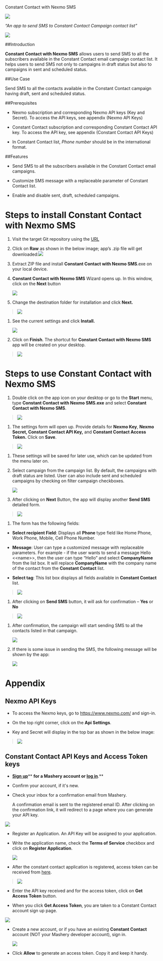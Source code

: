 Constant Contact with Nexmo SMS

![](./media/image1.png)

*“An app to send SMS to Constant Contact Campaign contact list”*

![](./media/image2.png)

##Introduction 

**Constant Contact with Nexmo SMS** allows users to send SMS to all the subscribers available in the Constant Contact email campaign contact list. It helps users to send SMS not only to campaigns in draft status but also to campaigns in sent and scheduled status.

##Use Case

Send SMS to all the contacts available in the Constant Contact campaign having draft, sent and scheduled status.

##Prerequisites

-   Nexmo subscription and corresponding Nexmo API keys (Key and Secret). To access the API keys, see appendix (Nexmo API Keys)

-   Constant Contact subscription and corresponding Constant Contact API key. To access the API key, see appendix (Constant Contact API Keys)

-   In Constant Contact list, *Phone number* should be in the international format.

##Features

-   Send SMS to all the subscribers available in the Constant Contact email campaigns.

-   Customize SMS message with a replaceable parameter of Constant Contact list.

-   Enable and disable sent, draft, scheduled campaigns.

Steps to install Constant Contact with Nexmo SMS 
=================================================

1.  Visit the target Git repository using the [URL ]()

2.  Click on **Raw** as shown in the below image; app’s .zip file will get downloaded:![](./media/image3.png)

3.  Extract ZIP file and install **Constant Contact with Nexmo SMS**.exe on your local device.

4.  **Constant Contact with Nexmo SMS** Wizard opens up. In this window, click on the **Next** button

    ![](./media/image4.png)

5.  Change the destination folder for installation and click **Next.**

> ![](./media/image5.png)

1.  See the current settings and click **Install.**

    ![](./media/image6.png)

2.  Click on **Finish**. The shortcut for **Constant Contact with Nexmo SMS** app will be created on your desktop.

> ![](./media/image7.png)

Steps to use Constant Contact with Nexmo SMS 
=============================================

1.  Double click on the app icon on your desktop or go to the **Start** menu, type **Constant Contact with Nexmo SMS.exe** and select **Constant Contact with Nexmo SMS**.

> ![](./media/image8.png)

1.  The settings form will open up. Provide details for **Nexmo Key**, **Nexmo Secret, Constant Contact API Key,** and **Constant Contact Access Token.** Click on **Save**.

> ![](./media/image9.png)

1.  These settings will be saved for later use, which can be updated from the menu later on.

2.  Select campaign from the campaign list. By default, the campaigns with draft status are listed. User can also include sent and scheduled campaigns by checking on filter campaign checkboxes.

    ![](./media/image10.png)

3.  After clicking on **Next** Button, the app will display another **Send SMS** detailed form.

> ![](./media/image11.png)

1.  The form has the following fields:

-   **Select recipient Field**: Displays all **Phone** type field like Home Phone, Work Phone, Mobile, Cell Phone Number.

-   **Message**: User can type a customized message with replaceable parameters. For example - if the user wants to send a message Hello &lt;&lt;name&gt;&gt;, then the user can type “Hello” and select **CompanyName** from the list box. It will replace **CompanyName** with the company name of the contact from the **Constant Contact** list.

-   **Select tag**: This list box displays all fields available in **Constant Contact** list.

> ![](./media/image12.png)

1.  After clicking on **Send SMS** button, it will ask for confirmation – **Yes** or **No**

> ![](./media/image13.png)

1.  After confirmation, the campaign will start sending SMS to all the contacts listed in that campaign.

    ![](./media/image14.png)

2.  If there is some issue in sending the SMS, the following message will be shown by the app:

    ![](./media/image15.png)

Appendix
========

Nexmo API Keys
--------------

-   To access the Nexmo keys, go to <https://www.nexmo.com/> and sign-in.

-   On the top right corner, click on the **Api Settings**.

-   Key and Secret will display in the top bar as shown in the below image:

> ![](./media/image16.png)

Constant Contact API Keys and Access Token keys
-----------------------------------------------

-   [**Sign up**](https://constantcontact.mashery.com/member/register)** **for a Mashery account or [**log in**](https://constantcontact.mashery.com/login)**.**

-   Confirm your account, if it's new.

-   Check your inbox for a confirmation email from Mashery.

    A confirmation email is sent to the registered email ID. After clicking on the confirmation link, it will redirect to a page where you can generate your API key.

![](./media/image17.png)

-   Register an Application. An API Key will be assigned to your application.

-   Write the application name, check the **Terms of Service** checkbox and click on **Register Application**.

    ![](./media/image18.png)

-   After the constant contact application is registered, access token can be received from [here](https://constantcontact.mashery.com/io-docs).

> ![](./media/image19.png)

-   Enter the API key received and for the access token, click on **Get Access Token** button.

-   When you click **Get Access Token**, you are taken to a Constant Contact account sign up page.

![](./media/image20.png)

-   Create a new account, or if you have an existing **Constant Contact** account (NOT your Mashery developer account), sign in.

    ![](./media/image21.png)

-   Click **Allow** to generate an access token. Copy it and keep it handy.
